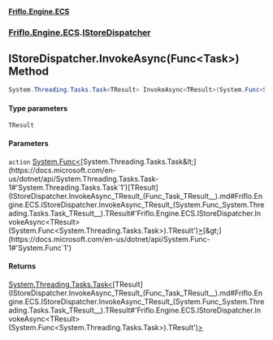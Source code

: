 #### [Friflo.Engine.ECS](index.md#'index')
### [Friflo.Engine.ECS](Friflo.Engine.ECS.md#'Friflo.Engine.ECS').[IStoreDispatcher](IStoreDispatcher.md#'Friflo.Engine.ECS.IStoreDispatcher')

## IStoreDispatcher.InvokeAsync<TResult>(Func<Task<TResult>>) Method

```csharp
System.Threading.Tasks.Task<TResult> InvokeAsync<TResult>(System.Func<System.Threading.Tasks.Task<TResult>> action);
```
#### Type parameters

<a name='Friflo.Engine.ECS.IStoreDispatcher.InvokeAsync_TResult_(System.Func_System.Threading.Tasks.Task_TResult__).TResult'></a>

`TResult`
#### Parameters

<a name='Friflo.Engine.ECS.IStoreDispatcher.InvokeAsync_TResult_(System.Func_System.Threading.Tasks.Task_TResult__).action'></a>

`action` [System.Func&lt;](https://docs.microsoft.com/en-us/dotnet/api/System.Func-1#'System.Func`1')[System.Threading.Tasks.Task&lt;](https://docs.microsoft.com/en-us/dotnet/api/System.Threading.Tasks.Task-1#'System.Threading.Tasks.Task`1')[TResult](IStoreDispatcher.InvokeAsync_TResult_(Func_Task_TResult__).md#Friflo.Engine.ECS.IStoreDispatcher.InvokeAsync_TResult_(System.Func_System.Threading.Tasks.Task_TResult__).TResult#'Friflo.Engine.ECS.IStoreDispatcher.InvokeAsync<TResult>(System.Func<System.Threading.Tasks.Task<TResult>>).TResult')[&gt;](https://docs.microsoft.com/en-us/dotnet/api/System.Threading.Tasks.Task-1#'System.Threading.Tasks.Task`1')[&gt;](https://docs.microsoft.com/en-us/dotnet/api/System.Func-1#'System.Func`1')

#### Returns
[System.Threading.Tasks.Task&lt;](https://docs.microsoft.com/en-us/dotnet/api/System.Threading.Tasks.Task-1#'System.Threading.Tasks.Task`1')[TResult](IStoreDispatcher.InvokeAsync_TResult_(Func_Task_TResult__).md#Friflo.Engine.ECS.IStoreDispatcher.InvokeAsync_TResult_(System.Func_System.Threading.Tasks.Task_TResult__).TResult#'Friflo.Engine.ECS.IStoreDispatcher.InvokeAsync<TResult>(System.Func<System.Threading.Tasks.Task<TResult>>).TResult')[&gt;](https://docs.microsoft.com/en-us/dotnet/api/System.Threading.Tasks.Task-1#'System.Threading.Tasks.Task`1')